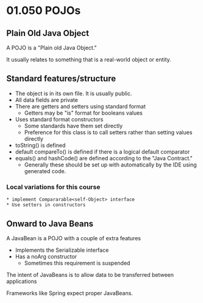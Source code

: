# 01.050 POJOs

## Plain Old Java Object

A POJO is a "Plain old Java Object."  

It usually relates to something that is a real-world object or entity.  

## Standard features/structure

* The object is in its own file.  It is usually public.
* All data fields are private
* There are getters and setters using standard format
  * Getters may be "is" format for booleans values
* Uses standard format constructors
  * Some standards have them set directly
  * Preference for this class is to call setters rather than setting values directly
* toString() is defined
* default compareTo() is defined if there is a logical default comparator
* equals() and hashCode() are defined according to the "Java Contract."
  * Generally these should be set up with automatically by the IDE using generated code.

### Local variations for this course

    * implement Compararable<self-Object> interface
    * Use setters in constructors

##  Onward to Java Beans

A JavaBean is a POJO with a couple of extra features

* Implements the Serializable interface
* Has a noArg constructor
  * Sometimes this requirement is suspended

The intent of JavaBeans is to allow data to be transferred between applications

Frameworks like Spring expect proper JavaBeans.